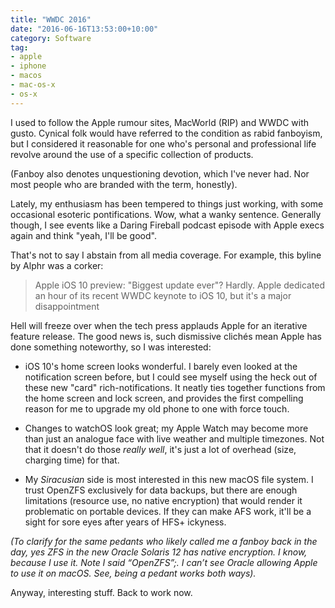 ```yaml
---
title: "WWDC 2016"
date: "2016-06-16T13:53:00+10:00"
category: Software
tag:
- apple
- iphone
- macos
- mac-os-x
- os-x
---
```

I used to follow the Apple rumour sites, MacWorld (RIP) and WWDC with gusto. Cynical folk would have referred to the condition as rabid fanboyism, but I considered it reasonable for one who's personal and professional life revolve around the use of a specific collection of products.

(Fanboy also denotes unquestioning devotion, which I've never had. Nor most people who are branded with the term, honestly).

Lately, my enthusiasm has been tempered to things just working, with some occasional esoteric pontifications. Wow, what a wanky sentence. Generally though, I see events like a Daring Fireball podcast episode with Apple execs again and think "yeah, I'll be good".

That's not to say I abstain from all media coverage. For example, this byline by Alphr was a corker:

> Apple iOS 10 preview: "Biggest update ever"? Hardly. Apple dedicated an hour of its recent WWDC keynote to iOS 10, but it's a major disappointment

Hell will freeze over when the tech press applauds Apple for an iterative feature release. The good news is, such dismissive clichés mean Apple has done something noteworthy, so I was interested:

* iOS 10's home screen looks wonderful. I barely even looked at the notification screen before, but I could see myself using the heck out of these new "card" rich-notifications. It neatly ties together functions from the home screen and lock screen, and provides the first compelling reason for me to upgrade my old phone to one with force touch.

* Changes to watchOS look great; my Apple Watch may become more than just an analogue face with live weather and multiple timezones. Not that it doesn't do those *really well*, it's just a lot of overhead (size, charging time) for that.

* My *Siracusian* side is most interested in this new macOS file system. I trust OpenZFS exclusively for data backups, but there are enough limitations (resource use, no native encryption) that would render it problematic on portable devices. If they can make AFS work, it'll be a sight for sore eyes after years of HFS+ ickyness.

<p style="font-style:italic">(To clarify for the same pedants who likely called me a fanboy back in the day, yes ZFS in the new Oracle Solaris 12 has native encryption. I know, because I use it. Note I said “OpenZFS”;. I can’t see Oracle allowing Apple to use it on macOS. See, being a pedant works both ways). 

Anyway, interesting stuff. Back to work now.


